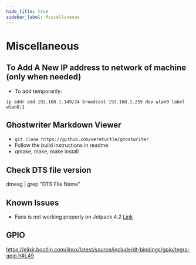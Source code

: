 ```yaml
---
hide_title: true
sidebar_label: Miscellaneous
---
```

# Miscellaneous

## To Add A New IP address to network of machine (only when needed)
- To add temporarily:

`ip addr add 192.168.1.149/24 broadcast 192.168.1.255 dev wlan0 label wlan0:1`

## Ghostwriter Markdown Viewer
- `git clone https://github.com/wereturtle/ghostwriter`
- Follow the build instructions in readme
- qmake, make, make install

## Check DTS file version

dmesg | grep "DTS File Name"

## Known Issues

- Fans is not working properly on Jetpack 4.2 [Link](https://devtalk.nvidia.com/default/topic/1060713/can-t-access-fan-jetpack-4-2-development-board-and-auvidea-j120-board-/)

## GPIO

https://elixir.bootlin.com/linux/latest/source/include/dt-bindings/gpio/tegra-gpio.h#L49
